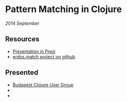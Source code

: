 # Pattern Matching in Clojure

_2014 September_

## Resources

- <a href="http://prezi.com/jckhsmnwbxvm/?utm_campaign=share&utm_medium=copy">Presentation in Prezi</a>
- <a href="http://github.com/erdos/erdos.match">erdos.match project on github</a>

## Presented

- <a href="http://www.meetup.com/Budapest-Clojure-User-Group/events/208551222/">Budapest Clojure User Group</a>
-
-